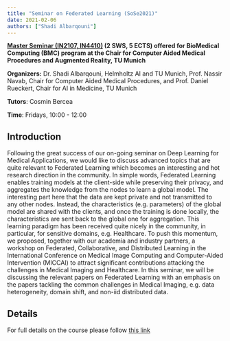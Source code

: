 ```yaml
---
title: "Seminar on Federated Learning (SoSe2021)"
date: 2021-02-06
authors: ["Shadi Albarqouni"]
---
```


**[Master Seminar (IN2107, IN4410)](https://campus.tum.de/tumonline/WBMODHB.wbShowMHBReadOnly?pKnotenNr=1248712&pOrgNr=14189) (2 SWS, 5 ECTS) offered for BioMedical Computing (BMC) program at the Chair for Computer Aided Medical Procedures and Augmented Reality, TU Munich**

**Organizers:** Dr. Shadi Albarqouni, Helmholtz AI and TU Munich, Prof. Nassir Navab, Chair for Computer Aided Medical Procedures, and Prof. Daniel Rueckert, Chair for AI in Medicine, TU Munich

**Tutors**: Cosmin Bercea

**Time**: Fridays, 10:00 - 12:00

## Introduction

Following the great success of our on-going seminar on Deep Learning for Medical Applications, we would like to discuss advanced topics that are quite relevant to Federated Learning which becomes an interesting and hot research direction in the community. In simple words, Federated Learning enables training models at the client-side while preserving their privacy, and aggregates the knowledge from the nodes to learn a global model. The interesting part here that the data are kept private and not transmitted to any other nodes. Instead, the characteristics (e.g. parameters) of the global model are shared with the clients, and once the training is done locally, the characteristics are sent back to the global one for aggregation. This learning paradigm has been received quite nicely in the community, in particular, for sensitive domains, e.g. Healthcare. To push this momentum, we proposed, together with our academia and industry partners, a workshop on Federated, Collaborative, and Distributed Learning in the International Conference on Medical Image Computing and Computer-Aided Intervention (MICCAI) to attract significant contributions attacking the challenges in Medical Imaging and Healthcare. In this seminar, we will be discussing the relevant papers on Federated Learning with an emphasis on the papers tackling the common challenges in Medical Imaging, e.g. data heterogeneity, domain shift, and non-iid distributed data.

## Details

For full details on the course please follow [this link](https://albarqouni.github.io/courses/flhsose2021/)